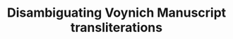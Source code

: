---
layout: page
title: Disambiguating Voynich Manuscript transliterations
description: Fine-tuned word embedding models to disambiguate transliterations of the Voynich Manuscript, a mysterious medieval document written in a completely unknown script.
img: assets/img/voynich.jpg
redirect: https://github.com/frasalvi/voynich-manuscript-disambiguation
importance: 3
category: Past
tags: [nlp, word2vec, fasttext]
---